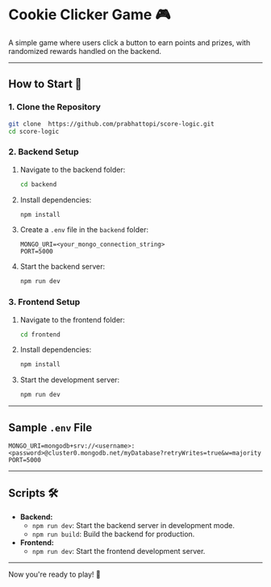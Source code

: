# Cookie Clicker Game 🎮

A simple game where users click a button to earn points and prizes, with randomized rewards handled on the backend.

---

## How to Start 🚀

### 1. Clone the Repository
```bash
git clone  https://github.com/prabhattopi/score-logic.git
cd score-logic
```

### 2. Backend Setup
1. Navigate to the backend folder:
   ```bash
   cd backend
   ```
2. Install dependencies:
   ```bash
   npm install
   ```
3. Create a `.env` file in the `backend` folder:
   ```env
   MONGO_URI=<your_mongo_connection_string>
   PORT=5000
   ```
4. Start the backend server:
   ```bash
   npm run dev
   ```

### 3. Frontend Setup
1. Navigate to the frontend folder:
   ```bash
   cd frontend
   ```
2. Install dependencies:
   ```bash
   npm install
   ```
3. Start the development server:
   ```bash
   npm run dev
   ```

---

## Sample `.env` File
```env
MONGO_URI=mongodb+srv://<username>:<password>@cluster0.mongodb.net/myDatabase?retryWrites=true&w=majority
PORT=5000
```

---

## Scripts 🛠️
- **Backend:**
  - `npm run dev`: Start the backend server in development mode.
  - `npm run build`: Build the backend for production.
- **Frontend:**
  - `npm run dev`: Start the frontend development server.

---

Now you're ready to play! 🎉
